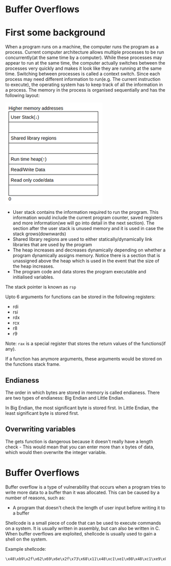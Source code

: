 # Buffer Overflows
# First some background
When a program runs on a machine, the computer runs the program as a process. Current computer architecture allows multiple processes to be run concurrently(at the same time by a computer). While these processes may appear to run at the same time, the computer actually switches between the processes very quickly and makes it look like they are running at the same time. Switching between processes is called a context switch. Since each process may need different information to run(e.g. The current instruction to execute), the operating system has to keep track of all the information in a process. The memory in the process is organised sequentially and has the following layout: 

![Process Layout](Layout.png)

* User stack contains the information required to run the program. This information would include the current program counter, saved registers and more information(we will go into detail in the next section). The section after the user stack is unused memory and it is used in case the stack grows(downwards)
* Shared library regions are used to either statically/dynamically link libraries that are used by the program
* The heap increases and decreases dynamically depending on whether a program dynamically assigns memory. Notice there is a section that is unassigned above the heap which is used in the event that the size of the heap increases.
* The program code and data stores the program executable and initialised variables.

The stack pointer is known as `rsp` 

Upto 6 arguments for functions can be stored in the following registers:
* rdi
* rsi
* rdx
* rcx
* r8
* r9

Note: `rax` is a special register that stores the return values of the functions(if any).

If a function has anymore arguments, these arguments would be stored on the functions stack frame. 

## Endianess
The order in which bytes are stored in memory is called endianess. There are two types of endianess: Big Endian and Little Endian.

In Big Endian, the most significant byte is stored first. In Little Endian, the least significant byte is stored first.

## Overwriting variables
The gets function is dangerous because it doesn't really have a length check - This would mean that you can enter more than x bytes of data, which would then overwrite the integer variable. 

# Buffer Overflows
Buffer overflow is a type of vulnerability that occurs when a program tries to write more data to a buffer than it was allocated. This can be caused by a number of reasons, such as:
* A program that doesn't check the length of user input before writing it to a buffer

Shellcode is a small piece of code that can be used to execute commands on a system. It is usually written in assembly, but can also be written in C. When buffer overflows are exploited, shellcode is usually used to gain a shell on the system.

Example shellcode:
```bash
\x48\xb9\x2f\x62\x69\x6e\x2f\x73\x68\x11\x48\xc1\xe1\x08\x48\xc1\xe9\x08\x51\x48\x8d\x3c\x24\x48\x31\xd2\xb0\x3b\x0f\x05
```